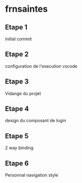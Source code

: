 # frnsaintes

## Etape 1

initial commit

## Etape 2

configuration de l'execution vscode

## Etape 3

Vidange du projet

## Etape 4

design du composant de login

## Etape 5

2 way binding

## Etape 6

Personnal navigation style
